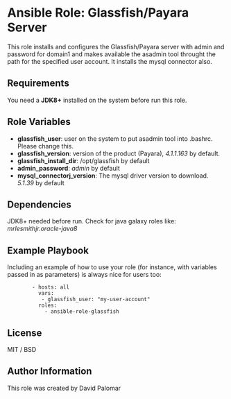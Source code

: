 Ansible Role: Glassfish/Payara Server
=========

This role installs and configures the Glassfish/Payara server with admin and password for domain1 and makes available the asadmin tool throught the path for the specified user account. It installs the mysql connector also.

Requirements
------------

You need a __JDK8+__ installed on the system before run this role.

Role Variables
--------------

- __glassfish_user__: user on the system to put asadmin tool into .bashrc. Please change this.
- __glassfish_version__: version of the product (Payara), _4.1.1.163_ by default.
- __glassfish_install_dir__: /opt/glassfish by default
- __admin_password__: _admin_ by default
- __mysql_connectorj_version__: The mysql driver version to download. _5.1.39_ by default

Dependencies
------------

JDK8+ needed before run. Check for java galaxy roles like: _mrlesmithjr.oracle-java8_

Example Playbook
----------------

Including an example of how to use your role (for instance, with variables passed in as parameters) is always nice for users too:

			- hosts: all
			  vars:
			   - glassfish_user: "my-user-account"
			  roles:
				- ansible-role-glassfish

License
-------

MIT / BSD

Author Information
------------------

This role was created by David Palomar
